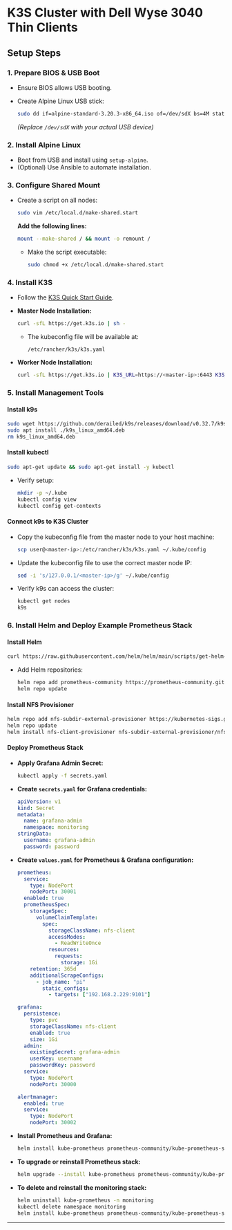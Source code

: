 # K3S Cluster with Dell Wyse 3040 Thin Clients

## Setup Steps

### 1. Prepare BIOS & USB Boot

- Ensure BIOS allows USB booting.
- Create Alpine Linux USB stick:
    
    ```sh
    sudo dd if=alpine-standard-3.20.3-x86_64.iso of=/dev/sdX bs=4M status=progress oflag=sync
    ```
    
    _(Replace `/dev/sdX` with your actual USB device)_

### 2. Install Alpine Linux

- Boot from USB and install using `setup-alpine`.
- (Optional) Use Ansible to automate installation.

### 3. Configure Shared Mount

- Create a script on all nodes:
    
    ```sh
    sudo vim /etc/local.d/make-shared.start
    ```
    
    **Add the following lines:**
    
    ```sh
    mount --make-shared / && mount -o remount /
    ```
    
    - Make the script executable:
        
        ```sh
        sudo chmod +x /etc/local.d/make-shared.start
        ```
        

### 4. Install K3S

- Follow the [K3S Quick Start Guide](https://docs.k3s.io/quick-start).
- **Master Node Installation:**
    
    ```sh
    curl -sfL https://get.k3s.io | sh -
    ```
    
    - The kubeconfig file will be available at:
        
        ```
        /etc/rancher/k3s/k3s.yaml
        ```
        
- **Worker Node Installation:**
    
    ```sh
    curl -sfL https://get.k3s.io | K3S_URL=https://<master-ip>:6443 K3S_TOKEN=<node-token> sh -
    ```
    

### 5. Install Management Tools

#### Install k9s

```sh
sudo wget https://github.com/derailed/k9s/releases/download/v0.32.7/k9s_linux_amd64.deb
sudo apt install ./k9s_linux_amd64.deb
rm k9s_linux_amd64.deb
```

#### Install kubectl

```sh
sudo apt-get update && sudo apt-get install -y kubectl
```

- Verify setup:
    
    ```sh
    mkdir -p ~/.kube
    kubectl config view
    kubectl config get-contexts
    ```
    

#### Connect k9s to K3S Cluster

- Copy the kubeconfig file from the master node to your host machine:
    
    ```sh
    scp user@<master-ip>:/etc/rancher/k3s/k3s.yaml ~/.kube/config
    ```
    
- Update the kubeconfig file to use the correct master node IP:
    
    ```sh
    sed -i 's/127.0.0.1/<master-ip>/g' ~/.kube/config
    ```
    
- Verify k9s can access the cluster:
    
    ```sh
    kubectl get nodes
    k9s
    ```
    

### 6. Install Helm and Deploy Example Prometheus Stack

#### Install Helm

```sh
curl https://raw.githubusercontent.com/helm/helm/main/scripts/get-helm-3 | bash
```

- Add Helm repositories:
    
    ```sh
    helm repo add prometheus-community https://prometheus-community.github.io/helm-charts
    helm repo update
    ```
    

#### Install NFS Provisioner

```sh
helm repo add nfs-subdir-external-provisioner https://kubernetes-sigs.github.io/nfs-subdir-external-provisioner/
helm repo update
helm install nfs-client-provisioner nfs-subdir-external-provisioner/nfs-subdir-external-provisioner -f values.yaml
```

#### Deploy Prometheus Stack

- **Apply Grafana Admin Secret:**
    
    ```sh
    kubectl apply -f secrets.yaml
    ```
    
- **Create `secrets.yaml` for Grafana credentials:**
    
    ```yaml
    apiVersion: v1
    kind: Secret
    metadata:
      name: grafana-admin
      namespace: monitoring
    stringData:
      username: grafana-admin
      password: password
    ```
    
- **Create `values.yaml` for Prometheus & Grafana configuration:**
    
    ```yaml
    prometheus:
      service:
        type: NodePort
        nodePort: 30001
      enabled: true
      prometheusSpec:
        storageSpec:
          volumeClaimTemplate:
            spec:
              storageClassName: nfs-client
              accessModes:
                - ReadWriteOnce
              resources:
                requests:
                  storage: 1Gi
        retention: 365d
        additionalScrapeConfigs:
          - job_name: "pi"
            static_configs:
              - targets: ["192.168.2.229:9101"]
    
    grafana:
      persistence:
        type: pvc
        storageClassName: nfs-client
        enabled: true
        size: 1Gi
      admin:
        existingSecret: grafana-admin
        userKey: username
        passwordKey: password
      service:
        type: NodePort
        nodePort: 30000
    
    alertmanager:
      enabled: true
      service:
        type: NodePort
        nodePort: 30002
    ```
    
- **Install Prometheus and Grafana:**
    
    ```sh
    helm install kube-prometheus prometheus-community/kube-prometheus-stack -n monitoring --create-namespace -f values.yaml
    ```
    
- **To upgrade or reinstall Prometheus stack:**
    
    ```sh
    helm upgrade --install kube-prometheus prometheus-community/kube-prometheus-stack -n monitoring --create-namespace -f values.yaml
    ```
    
- **To delete and reinstall the monitoring stack:**
    
    ```sh
    helm uninstall kube-prometheus -n monitoring
    kubectl delete namespace monitoring
    helm install kube-prometheus prometheus-community/kube-prometheus-stack -n monitoring --create-namespace -f values.yaml
    ```
    
    
---
